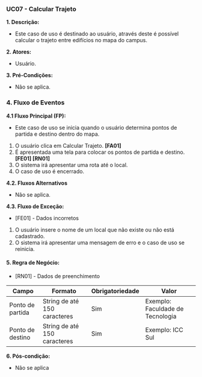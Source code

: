 ### UC07 - Calcular Trajeto
**1. Descrição:** 
* Este caso de uso é destinado ao usuário, através deste é possível calcular o trajeto entre edifícios no mapa do campus.

**2. Atores:** 
* Usuário.

**3. Pré-Condições:** 
* Não se aplica.

### 4. Fluxo de Eventos 

**4.1 Fluxo Principal (FP):** 
* Este caso de uso se inicia quando o usuário determina pontos de partida e destino dentro do mapa.
1. O usuário clica em Calcular Trajeto. **[FA01]**
2. É apresentada uma tela para colocar os pontos de partida e destino. **[FE01] [RN01]**
3. O sistema irá apresentar uma rota até o local.
4. O caso de uso é encerrado. 

**4.2. Fluxos Alternativos**
* Não se aplica.

**4.3. Fluxo de Exceção:** 
* [FE01] - Dados incorretos
1. O usuário insere o nome de um local que não existe ou não está cadastrado.
2. O sistema irá apresentar uma mensagem de erro e o caso de uso se reinicia.


#### 5. Regra de Negócio: 

* [RN01] - Dados de preenchimento

| Campo            | Formato                      | Obrigatoriedade | Valor                            |
|------------------|------------------------------|-----------------|----------------------------------|
| Ponto de partida | String de até 150 caracteres | Sim             | Exemplo: Faculdade de Tecnologia |
| Ponto de destino | String de até 150 caracteres | Sim             | Exemplo: ICC Sul                 |

**6. Pós-condição:** 
* Não se aplica